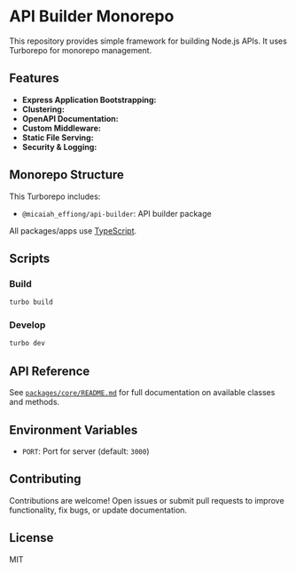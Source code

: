 # API Builder Monorepo

This repository provides simple framework for building Node.js APIs. It uses Turborepo for monorepo management.

## Features

- **Express Application Bootstrapping:**
- **Clustering:**
- **OpenAPI Documentation:**
- **Custom Middleware:**
- **Static File Serving:**
- **Security & Logging:**

## Monorepo Structure

This Turborepo includes:

- `@micaiah_effiong/api-builder`: API builder package

All packages/apps use [TypeScript](https://www.typescriptlang.org/).

## Scripts

### Build

```bash
turbo build
```

### Develop

```bash
turbo dev
```

## API Reference

See [`packages/core/README.md`](./packages/core/README.md) for full documentation on available classes and methods.

## Environment Variables

- `PORT`: Port for server (default: `3000`)

## Contributing

Contributions are welcome! Open issues or submit pull requests to improve functionality, fix bugs, or update documentation.

## License

MIT

